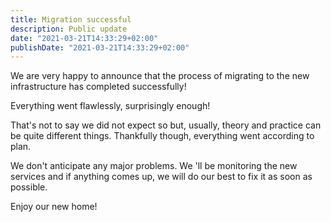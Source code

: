 ```yaml
---
title: Migration successful
description: Public update
date: "2021-03-21T14:33:29+02:00"
publishDate: "2021-03-21T14:33:29+02:00"
---
```

We are very happy to announce that the process of migrating to the new infrastructure has completed successfully!
<!--more-->

Everything went flawlessly, surprisingly enough!

That's not to say we did not expect so but, usually, theory and practice can be quite different things.
Thankfully though, everything went according to plan.

We don't anticipate any major problems. We 'll be monitoring the new services and if anything comes up, we will do our best to fix it as soon as possible.

Enjoy our new home!
